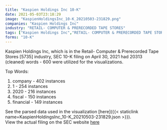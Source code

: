 ```yaml
---
title: "Kaspien Holdings Inc 10-K"
date: 2021-05-03T23:18:29
image: "KaspienHoldingsInc_10-K_20210503-231829.png"
companies: "Kaspien Holdings Inc"
industry: "RETAIL- COMPUTER & PRERECORDED TAPE STORES"
tags: ["Kaspien Holdings Inc","RETAIL- COMPUTER & PRERECORDED TAPE STORES","04-30-2021","10-K"]
forms: "10-K"
---
```

Kaspien Holdings Inc, which is in the Retail- Computer & Prerecorded Tape Stores [5735] industry, SEC 10-K filing on April 30, 2021 had 20313 (cleaned) words - 600 were utilized for the visualizations.

Top Words:
1. company - 402 instances
2. 1 - 254 instances
3. 2020 - 216 instances
4. fiscal - 150 instances
5. financial - 149 instances


See the parsed data used in the visualization [here]({{< staticlink name=KaspienHoldingsInc_10-K_20210503-231829.json >}}).  
View the actual filing on the SEC website [here](https://www.sec.gov/Archives/edgar/data/795212/0001140361-21-015301.txt)